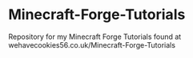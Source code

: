 # Minecraft-Forge-Tutorials
Repository for my Minecraft Forge Tutorials found at wehavecookies56.co.uk/Minecraft-Forge-Tutorials
